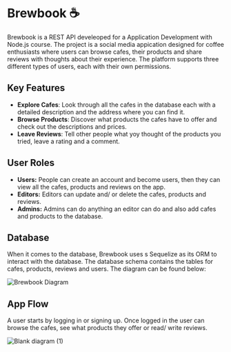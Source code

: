 # Brewbook ☕

Brewbook is a REST API develeoped for a Application Development with Node.js course. The project is a social media appication designed for coffee enthusiasts where users can browse cafes, their products and share reviews with thoughts about their experience. The platform supports three different types of users, each with their own permissions. 

## Key Features
- **Explore Cafes**: Look through all the cafes in the database each with a detailed description and the address where you can find it.
- **Browse Products**: Discover what products the cafes have to offer and check out the descriptions and prices.
- **Leave Reviews**: Tell other people what yoy thought of the products you tried, leave a rating and a comment.

## User Roles 
- **Users:** People can create an account and become users, then they can view all the cafes, products and reviews on the app.
- **Editors:** Editors can update and/ or delete the cafes, products and reviews.
- **Admins:** Admins can do anything an editor can do and also add cafes and products to the database. 

## Database 
When it comes to the database, Brewbook uses s Sequelize as its ORM to interact with the database. The database schema contains the tables for cafes, products, reviews and users. The diagram can be found below: 

![Brewbook Diagram](https://github.com/MirunaGeorgescu/brewbook-rest-api/assets/93542009/f547644d-0041-4807-8e56-9d3438616a55)

## App Flow 
A user starts by logging in or signing up. Once logged in the user can browse the cafes, see what products they offer or read/ write reviews. 

![Blank diagram (1)](https://github.com/MirunaGeorgescu/brewbook-rest-api/assets/93542009/af3a3cee-b114-4634-b986-6a65aa395a00)

